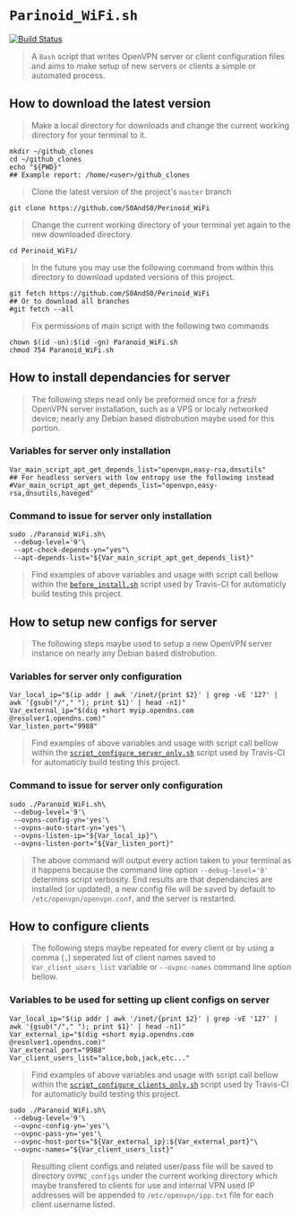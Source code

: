 # `Parinoid_WiFi.sh`

[![Build Status](https://travis-ci.org/S0AndS0/Perinoid_WiFi.svg?branch=master)](https://travis-ci.org/S0AndS0/Perinoid_WiFi)

> A `Bash` script that writes OpenVPN server or client configuration files and
> aims to make setup of new servers or clients a simple or automated process.

## How to download the latest version

> Make a local directory for downloads and change the current working directory
> for your terminal to it.

```
mkdir ~/github_clones
cd ~/github_clones
echo "${PWD}"
## Example report: /home/<user>/github_clones
```

> Clone the latest version of the project's `master` branch

```
git clone https://github.com/S0AndS0/Perinoid_WiFi
```

> Change the current working directory of your terminal yet again to the new
> downloaded directory.

```
cd Perinoid_WiFi/
```

> In the future you may use the following command from within this directory to
> download updated versions of this project.

```
git fetch https://github.com/S0AndS0/Perinoid_WiFi
## Or to download all branches
#git fetch --all
```

> Fix permissions of main script with the following two commands

```
chown $(id -un):$(id -gn) Paranoid_WiFi.sh
chmod 754 Paranoid_WiFi.sh
```

## How to install dependancies for server

> The following steps nead only be preformed once for a *fresh* OpenVPN server
> installation, such as a VPS or localy networked device; nearly any Debian
> based distrobution maybe used for this portion.

### Variables for server only installation

```
Var_main_script_apt_get_depends_list="openvpn,easy-rsa,dnsutils"
## For headless servers with low entropy use the following instead
#Var_main_script_apt_get_depends_list="openvpn,easy-rsa,dnsutils,haveged"
```

### Command to issue for server only installation

```
sudo ./Paranoid_WiFi.sh\
 --debug-level='9'\
 --apt-check-depends-yn="yes"\
 --apt-depends-list="${Var_main_script_apt_get_depends_list}"
```

> Find examples of above variables and usage with script call bellow within the
> [`before_install.sh`](.travis-ci/before_install.sh)
> script used by Travis-CI for automaticly build testing this project.

## How to setup new configs for server

> The following steps maybe used to setup a new OpenVPN server instance on nearly
> any Debian based distrobution.

### Variables for server only configuration

```
Var_local_ip="$(ip addr | awk '/inet/{print $2}' | grep -vE '127' | awk '{gsub("/"," "); print $1}' | head -n1)"
Var_external_ip="$(dig +short myip.opendns.com @resolver1.opendns.com)"
Var_listen_port="9988"
```

> Find examples of above variables and usage with script call bellow within the
> [`script_configure_server_only.sh`](.travis-ci/script_configure_server_only.sh)
> script used by Travis-CI for automaticly build testing this project.

### Command to issue for server only configuration

```
sudo ./Paranoid_WiFi.sh\
 --debug-level='9'\
 --ovpns-config-yn='yes'\
 --ovpns-auto-start-yn='yes'\
 --ovpns-listen-ip="${Var_local_ip}"\
 --ovpns-listen-port="${Var_listen_port}"
```

> The above command will output every action taken to your terminal as it happens
> because the command line option `--debug-level='9'` determins script verbosity.
> End results are that dependancies are installed (or updated), a new config file
> will be saved by default to `/etc/openvpn/openvpn.conf`, and the server is
> restarted.

## How to configure clients

> The following steps maybe repeated for every client or by using a comma (`,`)
> seperated list of client names saved to `Var_client_users_list` variable or
> `--ovpnc-names` command line option bellow.

### Variables to be used for setting up client configs on server

```
Var_local_ip="$(ip addr | awk '/inet/{print $2}' | grep -vE '127' | awk '{gsub("/"," "); print $1}' | head -n1)"
Var_external_ip="$(dig +short myip.opendns.com @resolver1.opendns.com)"
Var_external_port="9988"
Var_client_users_list="alice,bob,jack,etc..."
```

> Find examples of above variables and usage with script call bellow within the
> [`script_configure_clients_only.sh`](.travis-ci/script_configure_clients_only.sh)
> script used by Travis-CI for automaticly build testing this project.

```
sudo ./Paranoid_WiFi.sh\
 --debug-level='9'\
 --ovpnc-config-yn='yes'\
 --ovpnc-pass-yn='yes'\
 --ovpnc-host-ports="${Var_external_ip}:${Var_external_port}"\
 --ovpnc-names="${Var_client_users_list}"
```

> Resulting client configs and related user/pass file will be saved to directory
> `OVPNC_configs` under the current working directory which maybe transfered to
> clients for use and internal VPN used IP addresses will be appended to
> `/etc/openvpn/ipp.txt` file for each client username listed.
